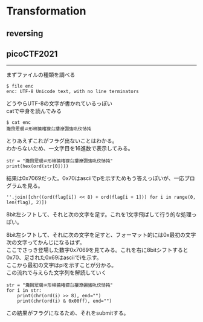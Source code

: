 # Transformation
## reversing
## picoCTF2021
***

まずファイルの種類を調べる
```
$ file enc
enc: UTF-8 Unicode text, with no line terminators
```
どうやらUTF-8の文字が書かれているっぽい  
catで中身を読んでみる  

```
$ cat enc
灩捯䍔䙻ㄶ形楴獟楮獴㌴摟潦弸強㕤㐸㤸扽
```

とりあえずこれがフラグ出ないことはわかる。  
わからないため、一文字目を16進数で表示してみる。  

```
str = "灩捯䍔䙻ㄶ形楴獟楮獴㌴摟潦弸強㕤㐸㤸扽"
print(hex(ord(str[0])))
```

結果は0x7069だった。0x70はasciiでpを示すためもう答えっぽいが、一応プログラムを見る。  
```
''.join([chr((ord(flag[i]) << 8) + ord(flag[i + 1])) for i in range(0, len(flag), 2)])
```
8bit左シフトして、それと次の文字を足す。これを1文字飛ばして行う的な処理っぽい。  

8bit左シフトして、それに次の文字を足すと、フォーマット的には0x最初の文字次の文字ってかんじになるはず。  
ここでさっき登場した数字0x7069を見てみる。これを右に8bitシフトすると0x70、足された0x69はasciiでiを示す。  
ここから最初の文字はpiを示すことが分かる。  
この流れで与えらた文字列を解読していく  

```
str = "灩捯䍔䙻ㄶ形楴獟楮獴㌴摟潦弸強㕤㐸㤸扽"
for i in str:
    print(chr(ord(i) >> 8), end="")
    print(chr(ord(i) & 0x00ff), end="")
```

この結果がフラグになるため、それをsubmitする。